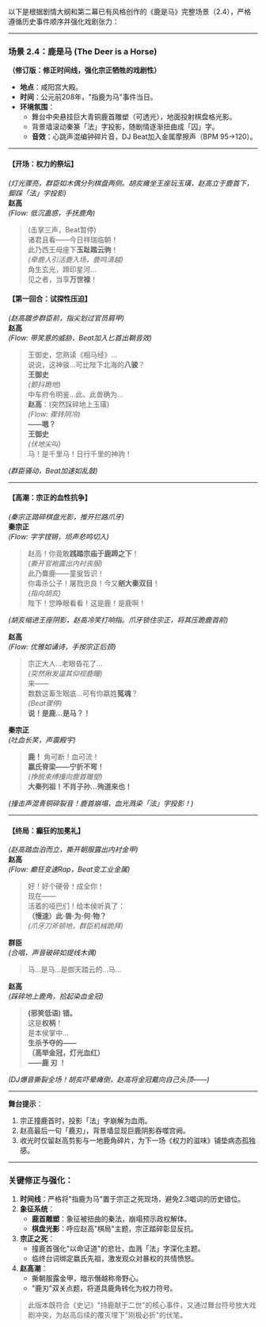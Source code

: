 以下是根据剧情大纲和第二幕已有风格创作的《鹿是马》完整场景（2.4），严格遵循历史事件顺序并强化戏剧张力：

---

### **场景 2.4：鹿是马 (The Deer is a Horse)**  
**（修订版：修正时间线，强化宗正牺牲的戏剧性）**

* **地点**：咸阳宫大殿。  
* **时间**：公元前208年，"指鹿为马"事件当日。  
* **环境氛围**：  
  * 舞台中央悬挂巨大青铜鹿首雕塑（可透光），地面投射棋盘格光影。  
  * 背景墙滚动秦篆「法」字投影，随剧情逐渐扭曲成「囚」字。  
  * **音效**：心跳声混编钟碎片音，DJ Beat加入金属摩擦声（BPM 95→120）。  

---

#### **【开场：权力的祭坛】**  
*(灯光骤亮，群臣如木偶分列棋盘两侧。胡亥瘫坐王座玩玉璜，赵高立于鹿首下，脚踩「法」字投影)*  
**赵高**  
*(Flow: 低沉蛊惑，手抚鹿角)*  
> (击掌三声，Beat暂停)  
> 诸君且看——今日祥瑞临朝！  
> 此乃西王母座下**玉趾踏云驹**！  
> *(牵鹿人引活鹿入场，鹿鸣清越)*  
> 角生玄光，蹄印星河…  
> 见之者，当享**万世禄**！  

#### **【第一回合：试探性压迫】**  
*(赵高踱步群臣前，指尖划过官员肩甲)*  
**赵高**  
*(Flow: 带笑意的威胁，Beat加入匕首出鞘音效)*  
> 王御史，您熟读《相马经》…  
> 说说，这神骏…可比陛下北海的**八骏**？  
**王御史**  
*(颤抖跪地)*  
> 中车府令明鉴…此、此兽确为…  
> **赵高**：(突然踩碎地上玉璜)  
> *(Flow: 骤转阴冷)*  
> **——嗯？**  
**王御史**  
*(伏地尖叫)*  
> 马！是千里马！日行千里的神驹！  

*(群臣骚动，Beat加速如乱鼓)*  

---

#### **【高潮：宗正的血性抗争】**  
*(秦宗正踏碎棋盘光影，推开拦路爪牙)*  
**秦宗正**  
*(Flow: 字字铿锵，埙声悲鸣切入)*  
> 赵高！你竟敢**践踏宗庙于鹿蹄之下**！  
> *(撕开官袍露出内衬丧服)*  
> 此乃麋鹿——童叟皆识！  
> 你毒杀公子！屠戮忠良！今又**剜大秦双目**！  
> *(指向胡亥)*  
> 陛下！您睁眼看看！这是鹿！是鹿啊！  

*(胡亥缩进王座阴影，赵高冷笑打响指。爪牙锁住宗正，将其压跪鹿首前)*  

**赵高**  
*(Flow: 优雅如诵诗，手按宗正后颈)*  
> 宗正大人…老眼昏花了…  
> *(突然揪发逼其仰视鹿瞳)*  
> 来——  
> 数数这畜生眼底…可有你嬴姓**冤魂**？  
> *(Beat骤停)*  
> **说！是鹿…是马？！**  

**秦宗正**  
*(吐血长笑，声震殿宇)*  
> **鹿！** 角可断！血可流！  
> **嬴氏脊梁——宁折不弯！**  
> *(挣脱束缚撞向鹿首雕塑)*  
> **大秦列祖！不肖子孙…殉道来也！**  

*(撞击声混青铜碎裂音！鹿首崩塌，血光溅染「法」字投影！)*  

---

#### **【终局：癫狂的加冕礼】**  
*(赵高踏血泊而立，撕开朝服露出内衬金甲)*  
**赵高**  
*(Flow: 癫狂变速Rap，Beat变工业金属)*  
> 好！好个硬骨！成全你！  
> 现在——  
> 活着的哑巴们！给本侯听真了：  
> **（慢速）此·兽·为·何·物？**  
> *(爪牙刀斧顿地，群臣机械跪拜)*  

**群臣**  
*(合唱，声音破碎如提线木偶)*  
> 马…是马…是御天踏云的…马…  

**赵高**  
*(踩碎地上鹿角，拾起染血金冠)*  
> **(邪笑低语) 错。**  
> 这是**权柄**！  
> 是本侯掌中…  
> **生杀予夺的——**  
> **（高举金冠，灯光血红）**  
> **——鹿 刃 ！**  

*(DJ爆音撕裂全场！胡亥吓晕瘫倒，赵高将金冠戴向自己头顶——)*  

---

**舞台提示**：  
1. 宗正撞鹿首时，投影「法」字崩解为血雨。  
2. 赵高最后一句「鹿刃」，背景墙显现巨鹿阴影吞噬宫阙。  
3. 收光时仅留赵高剪影与一地鹿角碎片，为下一场《权力的滋味》铺垫病态孤独感。

---

### **关键修正与强化**：
1. **时间线**：严格将"指鹿为马"置于宗正之死现场，避免2.3唱词的历史错位。  
2. **象征系统**：  
   - **鹿首雕塑**：象征被扭曲的秦法，崩塌预示政权解体。  
   - **棋盘光影**：呼应赵高"棋局"主题，宗正踏碎彰显反抗。  
3. **宗正之死**：  
   - 撞鹿首强化"以命证道"的悲壮，血溅「法」字深化主题。  
   - 临终台词绑定嬴氏先祖，激发观众对暴权的共情愤怒。  
4. **赵高潮**：  
   - 撕朝服露金甲，暗示僭越称帝野心。  
   - "鹿刃"双关点题，将道具鹿角转化为权力符号。  

> 此版本既符合《史记》"持鹿献于二世"的核心事件，又通过舞台符号放大戏剧冲突，为赵高后续的覆灭埋下"刚极必折"的伏笔。